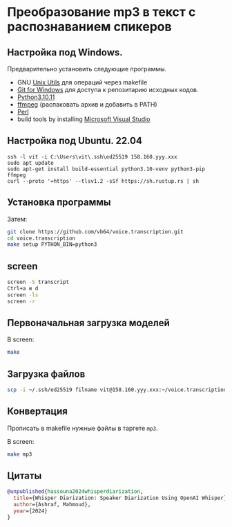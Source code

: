 # Преобразование mp3 в текст с распознаванием спикеров

## Настройка под Windows.

Предварительно установить следующие программы.

- GNU [Unix Utils](http://unxutils.sourceforge.net/) для операций через makefile
- [Git for Windows](https://git-scm.com/download/win) для доступа к репозитарию исходных кодов.
- [Python3.10.11](https://www.python.org/downloads/release/python-31011/)
- [ffmpeg](https://ffmpeg.org/download.html) (распаковать архив и добавить в PATH)
- [Perl](https://strawberryperl.com/)
- build tools by installing [Microsoft Visual Studio](https://visualstudio.microsoft.com/downloads/)

## Настройка под Ubuntu. 22.04

```
ssh -l vit -i C:\Users\vit\.ssh\ed25519 158.160.yyy.xxx
sudo apt update
sudo apt-get install build-essential python3.10-venv python3-pip ffmpeg
curl --proto '=https' --tlsv1.2 -sSf https://sh.rustup.rs | sh
```

## Установка программы

Затем:

```bash
git clone https://github.com/vb64/voice.transcription.git
cd voice.transcription
make setup PYTHON_BIN=python3
```

## screen

```bash
screen -S transcript
Ctrl+a и d
screen -ls
screen -r
```

## Первоначальная загрузка моделей

В screen:

```bash
make
```

## Загрузка файлов

```bash
scp -i ~/.ssh/ed25519 filname vit@158.160.yyy.xxx:~/voice.transcription/build/
```

## Конвертация

Прописать в makefile нужные файлы в таргете `mp3`.

В screen:

```bash
make mp3
```

## Цитаты

```bibtex
@unpublished{hassouna2024whisperdiarization,
  title={Whisper Diarization: Speaker Diarization Using OpenAI Whisper},
  author={Ashraf, Mahmoud},
  year={2024}
}
```
